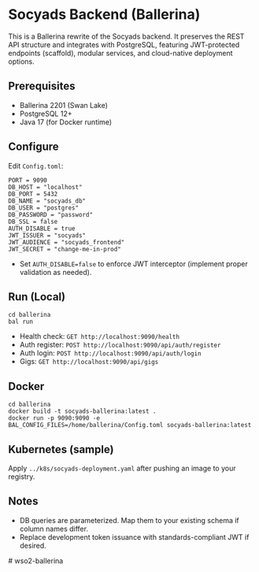 # Socyads Backend (Ballerina)

This is a Ballerina rewrite of the Socyads backend. It preserves the REST API structure and integrates with PostgreSQL, featuring JWT-protected endpoints (scaffold), modular services, and cloud-native deployment options.

## Prerequisites
- Ballerina 2201 (Swan Lake)
- PostgreSQL 12+
- Java 17 (for Docker runtime)

## Configure
Edit `Config.toml`:
```
PORT = 9090
DB_HOST = "localhost"
DB_PORT = 5432
DB_NAME = "socyads_db"
DB_USER = "postgres"
DB_PASSWORD = "password"
DB_SSL = false
AUTH_DISABLE = true
JWT_ISSUER = "socyads"
JWT_AUDIENCE = "socyads_frontend"
JWT_SECRET = "change-me-in-prod"
```

- Set `AUTH_DISABLE=false` to enforce JWT interceptor (implement proper validation as needed).

## Run (Local)
```
cd ballerina
bal run
```
- Health check: `GET http://localhost:9090/health`
- Auth register: `POST http://localhost:9090/api/auth/register`
- Auth login: `POST http://localhost:9090/api/auth/login`
- Gigs: `GET http://localhost:9090/api/gigs`

## Docker
```
cd ballerina
docker build -t socyads-ballerina:latest .
docker run -p 9090:9090 -e BAL_CONFIG_FILES=/home/ballerina/Config.toml socyads-ballerina:latest
```

## Kubernetes (sample)
Apply `../k8s/socyads-deployment.yaml` after pushing an image to your registry.

## Notes
- DB queries are parameterized. Map them to your existing schema if column names differ.
- Replace development token issuance with standards-compliant JWT if desired.


#   w s o 2 - b a l l e r i n a  
 